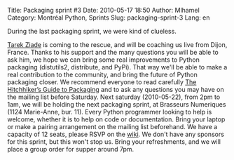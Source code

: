 Title: Packaging sprint #3
Date: 2010-05-17 18:50
Author: Mlhamel
Category: Montréal Python, Sprints
Slug: packaging-sprint-3
Lang: en

<!--:en-->During the last packaging sprint, we were kind of clueless.
[Tarek Ziade][] is coming to the rescue, and will be coaching us live
from Dijon, France. Thanks to his support and the many questions you
will be able to ask him, we hope we can bring some real improvements to
Python packaging (distutils2, distribute, and PyPi). That way we'll be
able to make a real contribution to the community, and bring the future
of Python packaging closer. We recommend everyone to read carefully [The
Hitchhiker’s Guide to Packaging][] and to ask any questions you may have
on the mailing list before Saturday. Next saturday (2010-05-22), from
2pm to 1am, we will be holding the next packaging sprint, at Brasseurs
Numeriques (1124 Marie-Anne, bur. 11). Every Python programmer looking
to help is welcome, whether it is to help on code or documentation.
Bring your laptop or make a pairing arrangement on the mailing list
beforehand. We have a capacity of 12 seats, please RSVP on the [wiki][].
We don't have any sponsors for this sprint, but this won't stop us.
Bring your refreshments, and we will place a group order for supper
around 7pm.

  [Tarek Ziade]: http://tarekziade.wordpress.com/
  [The Hitchhiker’s Guide to Packaging]: http://guide.python-distribute.org/
  [wiki]: http://wiki.montrealpython.org/index.php/Packaging_no.3
